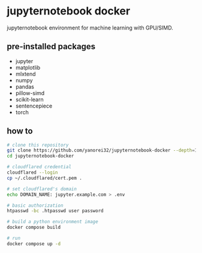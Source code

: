 # jupyternotebook docker

jupyternotebook environment for machine learning with GPU/SIMD.

## pre-installed packages

* jupyter
* matplotlib
* mlxtend
* numpy
* pandas
* pillow-simd
* scikit-learn
* sentencepiece
* torch

## how to

```bash
# clone this repository
git clone https://github.com/yanorei32/jupyternotebook-docker --depth=1
cd jupyternotebook-docker

# cloudflared credential
cloudflared --login
cp ~/.cloudflared/cert.pem .

# set cloudflared's domain
echo DOMAIN_NAME: jupyter.example.com > .env

# basic authorization
htpasswd -bc .htpasswd user password

# build a python environment image
docker compose build

# run
docker compose up -d
```

